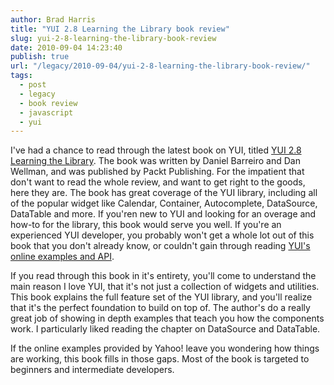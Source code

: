 ```yaml
---
author: Brad Harris
title: "YUI 2.8 Learning the Library book review"
slug: yui-2-8-learning-the-library-book-review
date: 2010-09-04 14:23:40
publish: true
url: "/legacy/2010-09-04/yui-2-8-learning-the-library-book-review/"
tags:
  - post
  - legacy
  - book review
  - javascript
  - yui
---
```


I've had a chance to read through the latest book on YUI, titled [YUI 2.8 Learning the Library][book-link].  The book was written by Daniel Barreiro and Dan Wellman, and was published by Packt Publishing.  For the impatient that don't want to read the whole review, and want to get right to the goods, here they are.  The book has great coverage of the YUI library, including all of the popular widget like Calendar, Container, Autocomplete, DataSource, DataTable and more.  If you'ren new to YUI and looking for an overage and how-to for the library, this book would serve you well.  If you're an experienced YUI developer, you probably won't get a whole lot out of this book that you don't already know, or couldn't gain through reading [YUI's online examples and API][docs].

If you read through this book in it's entirety, you'll come to understand the main reason I love YUI, that it's not just a collection of widgets and utilities.  This book explains the full feature set of the YUI library, and you'll realize that it's the perfect foundation to build on top of.  The author's do a really great job of showing in depth examples that teach you how the components work.  I particularly liked reading the chapter on DataSource and DataTable.

If the online examples provided by Yahoo! leave you wondering how things are working, this book fills in those gaps.  Most of the book is targeted to beginners and intermediate developers.

[book-link]: https://www.packtpub.com/yahoo-user-interface-yui-2-8-learning-library/book
[docs]: http://developer.yahoo.com/yui/2/


